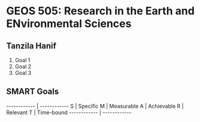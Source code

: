 # GEOS 505: Research in the Earth and ENvironmental Sciences

## Tanzila Hanif

1. Goal 1
2. Goal 2
3. Goal 3

## SMART Goals

------------ | ------------
 S | Specific 
 M | Measurable 
 A | Achievable 
 R | Relevant 
 T | Time-bound 
------------ | ------------

